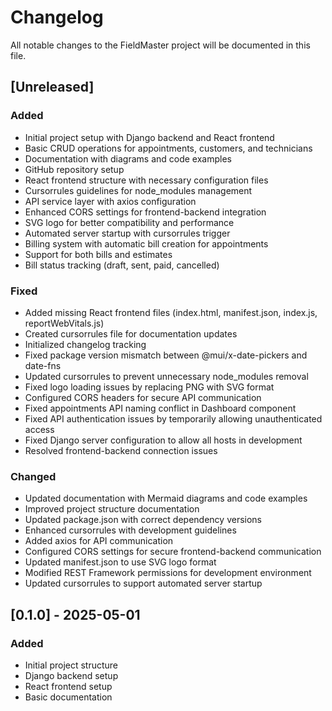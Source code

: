 # Changelog

All notable changes to the FieldMaster project will be documented in this file.

## [Unreleased]

### Added
- Initial project setup with Django backend and React frontend
- Basic CRUD operations for appointments, customers, and technicians
- Documentation with diagrams and code examples
- GitHub repository setup
- React frontend structure with necessary configuration files
- Cursorrules guidelines for node_modules management
- API service layer with axios configuration
- Enhanced CORS settings for frontend-backend integration
- SVG logo for better compatibility and performance
- Automated server startup with cursorrules trigger
- Billing system with automatic bill creation for appointments
- Support for both bills and estimates
- Bill status tracking (draft, sent, paid, cancelled)

### Fixed
- Added missing React frontend files (index.html, manifest.json, index.js, reportWebVitals.js)
- Created cursorrules file for documentation updates
- Initialized changelog tracking
- Fixed package version mismatch between @mui/x-date-pickers and date-fns
- Updated cursorrules to prevent unnecessary node_modules removal
- Fixed logo loading issues by replacing PNG with SVG format
- Configured CORS headers for secure API communication
- Fixed appointments API naming conflict in Dashboard component
- Fixed API authentication issues by temporarily allowing unauthenticated access
- Fixed Django server configuration to allow all hosts in development
- Resolved frontend-backend connection issues

### Changed
- Updated documentation with Mermaid diagrams and code examples
- Improved project structure documentation
- Updated package.json with correct dependency versions
- Enhanced cursorrules with development guidelines
- Added axios for API communication
- Configured CORS settings for secure frontend-backend communication
- Updated manifest.json to use SVG logo format
- Modified REST Framework permissions for development environment
- Updated cursorrules to support automated server startup

## [0.1.0] - 2025-05-01

### Added
- Initial project structure
- Django backend setup
- React frontend setup
- Basic documentation 